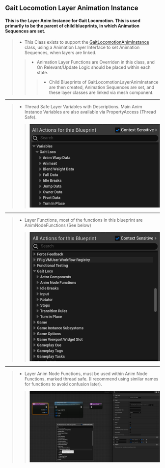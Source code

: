 ## Gait Locomotion Layer Animation Instance
>
#### This is the Layer Anim Instance for Gait Locomotion. This is used primarily to be the parent of child blueprints, in which Animation Sequences are set.
>
> - This Class exists to support the [GaitLocomotionAnimInstance](https://github.com/GoliathGuitars/GaitLocomotionSystem/blob/main/Documentation/Animation/GaitLocomotionAnimInstance.md) class, using a Animation Layer Interface to set Animation Sequences, when layers are linked.
>> - Animation Layer Functions are Overriden in this class, and On Relevant/Update Logic should be placed within each state.
>>> - Child Blueprints of GaitLocomotionLayerAnimInstance are then created, Animation Sequences are set, and these layer classes are linked via mesh component.
---
> - Thread Safe Layer Variables with Descriptions. Main Anim Instance Variables are also available via PropertyAccess (Thread Safe).
>> ![](/Assets/Images/Documentation/Animation/GaitLocomotionLayerAnimInstance/Variables.png#small-image)
---
> - Layer Functions, most of the functions in this blueprint are AnimNodeFunctions (See below)
>> ![](/Assets/Images/Documentation/Animation/GaitLocomotionLayerAnimInstance/Functions.png#small-image)
---
> - Layer Anim Node Functions, must be used within Anim Node Functions, marked thread safe. (I recommend using similar names for functions to avoid confusion later).
>> ![](/Assets/Images/Documentation/Animation/GaitLocomotionLayerAnimInstance/AnimNodeFunctions.png#small-image)
